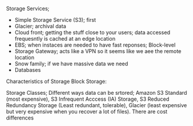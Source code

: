 Storage Services;
- Simple Storage Service (S3); first
- Glacier; archival data
- Cloud front; getting the stuff close to your users; data accessed frequesntly is cached at an edge location
- EBS; when instaces are needed to have fast reponses; Block-level
- Storage Gateway; acts like a VPN so it seems like we aee the remote location
- Snow family; if we have massive data we need
- Databases

Characteristics of Storage
Block Storage:

Storage Classes; Different ways data can be srtored; Amazon S3 Standard (most expensive), S3 Infrequent Acccess (IA) Storage, S3 Reduced Redundancy Storage (Least redundant, tolerable), Glacier (least expensive but very expensive when you recover a lot of files). There are cost differences



